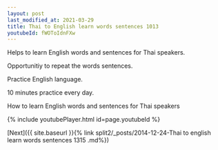 ```yaml
---
layout: post
last_modified_at: 2021-03-29
title: Thai to English learn words sentences 1013 
youtubeId: fWOToIdnFXw
---
```

 
 
Helps to learn English words and sentences for Thai speakers.

Opportunitiy to repeat the words sentences. 

Practice English language. 
 
10 minutes practice every day. 
 
How to learn English words and sentences for Thai speakers 
 
{% include youtubePlayer.html id=page.youtubeId %}
 
 
[Next]({{ site.baseurl }}{% link  split2/_posts/2014-12-24-Thai to english learn words sentences 1315 .md%})
 
